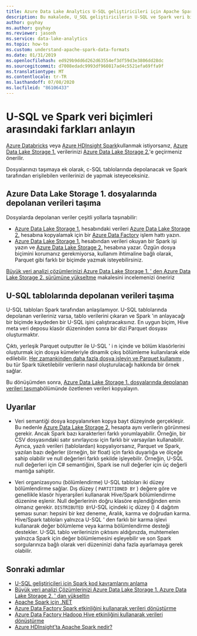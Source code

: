```yaml
---
title: Azure Data Lake Analytics U-SQL geliştiricileri için Apache Spark veri biçimlerini anlayın.
description: Bu makalede, U_SQL geliştiricilerin U-SQL ve Spark veri biçimleri arasındaki farkları anlamasına yardımcı olacak Apache Spark kavramları açıklanmaktadır.
author: guyhay
ms.author: guyhay
ms.reviewer: jasonh
ms.service: data-lake-analytics
ms.topic: how-to
ms.custom: understand-apache-spark-data-formats
ms.date: 01/31/2019
ms.openlocfilehash: ed929b9dd6d262d63554ef3df59d3e3806dd28dc
ms.sourcegitcommit: d7008edadc9993df960817ad4c5521efa69ffa9f
ms.translationtype: MT
ms.contentlocale: tr-TR
ms.lasthandoff: 07/08/2020
ms.locfileid: "86106433"
---
```

# <a name="understand-differences-between-u-sql-and-spark-data-formats"></a>U-SQL ve Spark veri biçimleri arasındaki farkları anlayın

[Azure Databricks](../azure-databricks/what-is-azure-databricks.md) veya [Azure HDInsight Spark](../hdinsight/spark/apache-spark-overview.md)kullanmak istiyorsanız, [Azure Data Lake Storage 1.](../data-lake-store/data-lake-store-overview.md) verilerinizi [Azure Data Lake Storage 2.](../storage/blobs/data-lake-storage-introduction.md)'e geçirmeniz önerilir.

Dosyalarınızı taşımaya ek olarak, c-SQL tablolarında depolanacak ve Spark tarafından erişilebilen verilerinizi de yapmak isteyeceksiniz.

## <a name="move-data-stored-in-azure-data-lake-storage-gen1-files"></a>Azure Data Lake Storage 1. dosyalarında depolanan verileri taşıma

Dosyalarda depolanan veriler çeşitli yollarla taşınabilir:

- [Azure Data Lake Storage 1.](../data-lake-store/data-lake-store-overview.md) hesabındaki verileri [Azure Data Lake Storage 2.](../storage/blobs/data-lake-storage-introduction.md) hesabına kopyalamak için bir [Azure Data Factory](../data-factory/introduction.md) işlem hattı yazın.
- [Azure Data Lake Storage 1.](../data-lake-store/data-lake-store-overview.md) hesabından verileri okuyan bir Spark işi yazın ve [Azure Data Lake Storage 2.](../storage/blobs/data-lake-storage-introduction.md) hesabına yazar. Özgün dosya biçimini korumanız gerekmiyorsa, kullanım ihtimaline bağlı olarak, Parquet gibi farklı bir biçimde yazmak isteyebilirsiniz.

[Büyük veri analizi çözümlerinizi Azure Data Lake Storage 1. ' den Azure Data Lake Storage 2. sürümüne yükseltme](../storage/blobs/data-lake-storage-upgrade.md) makalesini incelemenizi öneririz

## <a name="move-data-stored-in-u-sql-tables"></a>U-SQL tablolarında depolanan verileri taşıma

U-SQL tabloları Spark tarafından anlaşılamıyor. U-SQL tablolarında depolanan verileriniz varsa, tablo verilerini çıkaran ve Spark 'ın anlayacağı bir biçimde kaydeden bir U-SQL işini çalıştıracaksınız. En uygun biçim, Hive meta veri deposu klasör düzeninden sonra bir dizi Parquet dosyası oluşturmaktır.

Çıktı, yerleşik Parquet outputter ile U-SQL ' i n içinde ve bölüm klasörlerini oluşturmak için dosya kümeleriyle dinamik çıkış bölümleme kullanılarak elde edilebilir. [Her zamankinden daha fazla dosya işleyin ve Parquet kullanımı](https://blogs.msdn.microsoft.com/azuredatalake/2018/06/11/process-more-files-than-ever-and-use-parquet-with-azure-data-lake-analytics) , bu tür Spark tüketilebilir verilerin nasıl oluşturulacağı hakkında bir örnek sağlar.

Bu dönüşümden sonra, [Azure Data Lake Storage 1. dosyalarında depolanan verileri taşıma](#move-data-stored-in-azure-data-lake-storage-gen1-files)bölümünde özetlenen verileri kopyalayın.

## <a name="caveats"></a>Uyarılar

- Veri semantiği dosya kopyalanırken kopya bayt düzeyinde gerçekleşir. Bu nedenle [Azure Data Lake Storage 2.](../storage/blobs/data-lake-storage-introduction.md) hesapta aynı verilerin görünmesi gerekir. Ancak Spark bazı karakterleri farklı yorumlayabilir. Örneğin, bir CSV dosyasındaki satır sınırlayıcısı için farklı bir varsayılan kullanabilir.
    Ayrıca, yazılı verileri (tablolardan) kopyalıyorsanız, Parquet ve Spark, yazılan bazı değerler (örneğin, bir float) için farklı duyarlığa ve ölçeğe sahip olabilir ve null değerleri farklı şekilde işleyebilir. Örneğin, U-SQL null değerleri için C# semantiğini, Spark ise null değerler için üç değerli mantığa sahiptir.

- Veri organizasyonu (bölümlendirme) U-SQL tabloları iki düzey bölümlendirme sağlar. Dış düzey ( `PARTITIONED BY` ) değere göre ve genellikle klasör hiyerarşileri kullanarak Hive/Spark bölümlendirme düzenine eşlenir. Null değerlerinin doğru klasöre eşlendiğinden emin olmanız gerekir. `DISTRIBUTED BY`U-SQL içindeki iç düzey () 4 dağıtım şeması sunar: hepsini bir kez deneme, Aralık, karma ve doğrudan karma.
    Hive/Spark tabloları yalnızca U-SQL ' den farklı bir karma işlevi kullanarak değer bölümleme veya karma bölümlendirme desteği destekler. U-SQL tablo verilerinizin çıktısını aldığınızda, muhtemelen yalnızca Spark için değer bölümlemesini eşleyebilir ve son Spark sorgularınıza bağlı olarak veri düzeninizi daha fazla ayarlamaya gerek olabilir.

## <a name="next-steps"></a>Sonraki adımlar

- [U-SQL geliştiricileri için Spark kod kavramlarını anlama](understand-spark-code-concepts.md)
- [Büyük veri analizi Çözümlerinizi Azure Data Lake Storage 1. Azure Data Lake Storage 2. ' dan yükseltin](../storage/blobs/data-lake-storage-upgrade.md)
- [Apache Spark için .NET](https://docs.microsoft.com/dotnet/spark/what-is-apache-spark-dotnet)
- [Azure Data Factory Spark etkinliğini kullanarak verileri dönüştürme](../data-factory/transform-data-using-spark.md)
- [Azure Data Factory Hadoop Hive etkinliğini kullanarak verileri dönüştürme](../data-factory/transform-data-using-hadoop-hive.md)
- [Azure HDInsight’ta Apache Spark nedir?](../hdinsight/spark/apache-spark-overview.md)
